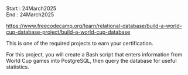 Start : 24March2025 </br>
End : 24March2025</br>

https://www.freecodecamp.org/learn/relational-database/build-a-world-cup-database-project/build-a-world-cup-database

This is one of the required projects to earn your certification.

For this project, you will create a Bash script that enters information from World Cup games into PostgreSQL, then query the database for useful statistics.
